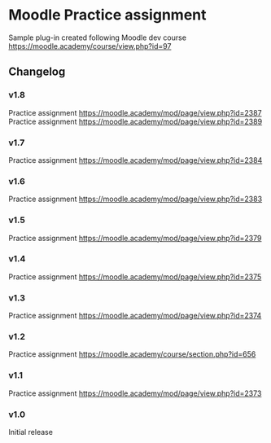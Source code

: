 Moodle Practice assignment
==================================
Sample plug-in created following Moodle dev course https://moodle.academy/course/view.php?id=97

Changelog
---------------
### v1.8
Practice assignment https://moodle.academy/mod/page/view.php?id=2387
Practice assignment https://moodle.academy/mod/page/view.php?id=2389

### v1.7
Practice assignment https://moodle.academy/mod/page/view.php?id=2384

### v1.6
Practice assignment https://moodle.academy/mod/page/view.php?id=2383

### v1.5
Practice assignment https://moodle.academy/mod/page/view.php?id=2379

### v1.4
Practice assignment https://moodle.academy/mod/page/view.php?id=2375

### v1.3
Practice assignment https://moodle.academy/mod/page/view.php?id=2374

### v1.2
Practice assignment https://moodle.academy/course/section.php?id=656

### v1.1
Practice assignment https://moodle.academy/mod/page/view.php?id=2373

### v1.0
Initial release
